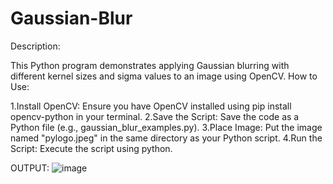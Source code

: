 # Gaussian-Blur
Description:

This Python program demonstrates applying Gaussian blurring with different kernel sizes and sigma values to an image using OpenCV.
How to Use:

1.Install OpenCV: Ensure you have OpenCV installed using pip install opencv-python in your terminal.
2.Save the Script: Save the code as a Python file (e.g., gaussian_blur_examples.py).
3.Place Image: Put the image named "pylogo.jpeg" in the same directory as your Python script.
4.Run the Script: Execute the script using python.

OUTPUT:
![image](https://github.com/Snekaparthiban/Gaussian-Blur/assets/144410590/36450df0-dbf5-47d4-bcaa-29e23b4ab9d2)

